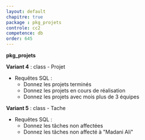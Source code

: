```yaml
---
layout: default
chapitre: true
package : pkg_projets
controle: cc2
competence: db
order: 645
---
```


**pkg_projets**


<!-- TODO db-2 : Table Projet -->
**Variant 4** : class - Projet
- Requêtes SQL :
  - Donnez les projets terminés
  - Donnez les projets en cours de réalisation
  - Donnez les projets avec mois plus de 3 équipes

<!-- TODO db-2 : Table Tache -->
**Variant 5** : class - Tache
- Requêtes SQL :
  - Donnez les tâches non affectées
  - Donnez les tâches non affecté à "Madani Ali"
